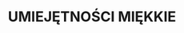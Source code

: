 ---
title: UMIEJĘTNOŚCI MIĘKKIE
skills:
  - Samodyscyplina
  - Kreatywność
  - Komunikatywność
  - Cierpliwość i wytrwałość
  - Analityczny umysł
  - Zdolność rozwiązywania problemów
--- 